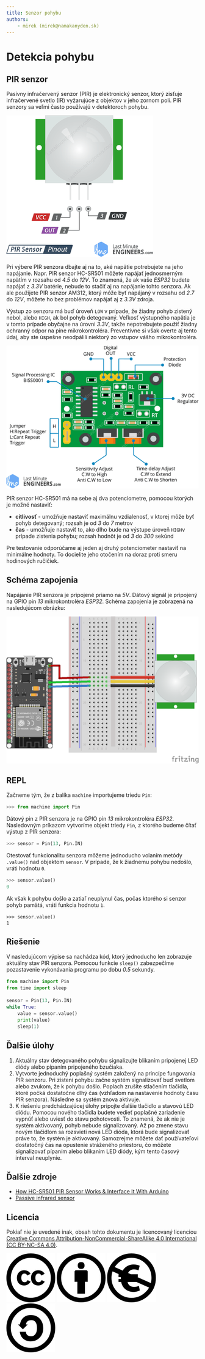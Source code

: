 ```yaml
---
title: Senzor pohybu
authors:
	- mirek (mirek@namakanyden.sk)
---
```

# Detekcia pohybu

## PIR senzor

Pasívny infračervený senzor (PIR) je elektronický senzor, ktorý zisťuje infračervené svetlo (IR) vyžarujúce z objektov v jeho zornom poli. PIR senzory sa veľmi často používajú v detektoroch pohybu.

![Rozloženie pinov PIR senzora](images/pir.pinout.png)

Pri výbere PIR senzora dbajte aj na to, aké napätie potrebujete na jeho napájanie. Napr. PIR senzor HC-SR501 môžete napájať jednosmerným napätím v rozsahu od _4.5_ do _12V_. To znamená, že ak vaše _ESP32_ budete napájať z _3.3V_ batérie, nebude to stačiť aj na napájanie tohto senzora. Ak ale použijete PIR senzor AM312, ktorý môže byť napájaný v rozsahu od _2.7_ do _12V_, môžete ho bez problémov napájať aj z _3.3V_ zdroja.

Výstup zo senzoru má buď úroveň `LOW` v prípade, že žiadny pohyb zistený nebol, alebo `HIGH`, ak bol pohyb detegovaný. Veľkosť výstupného napätia je v tomto prípade obyčajne na úrovni _3.3V_, takže nepotrebujete použiť žiadny ochranný odpor na pine mikrokontroléra. Preventívne si však overte aj tento údaj, aby ste úspešne neodpálili niektorý zo vstupov vášho mikrokontroléra.

![PIR-Sensor-Pinout-with-Jumper-Setting-Sensitivity-Time-Adjustment-BISS0001-IC-Labeling-Diagram](images/pir.board.png)

PIR senzor HC-SR501 má na sebe aj dva potenciometre, pomocou ktorých je možné nastaviť:

* **citlivosť** - umožňuje nastaviť maximálnu vzdialenosť, v ktorej môže byť pohyb detegovaný; rozsah  je od _3_ do _7_ metrov
* **čas** - umožňuje nastaviť to, ako dlho bude na výstupe úroveň `HIGH`v prípade zistenia pohybu; rozsah hodnôt je od _3_ do _300_ sekúnd

Pre testovanie odporúčame aj jeden aj druhý potenciometer nastaviť na minimálne hodnoty. To docielite jeho otočením na doraz proti smeru hodinových ručičiek.

## Schéma zapojenia

Napájanie PIR senzora je pripojené priamo na _5V_. Dátový signál je pripojený na GPIO pin _13_ mikrokontroléra _ESP32_. Schéma zapojenia je zobrazená na nasledujúcom obrázku:

![Schematic](images/esp32.with.pir.png)

## REPL

Začneme tým, že z balíka `machine` importujeme triedu `Pin`:

```python
>>> from machine import Pin
```

Dátový pin z PIR senzora je na GPIO pin _13_ mikrokontroléra _ESP32_. Nasledovným príkazom vytvoríme objekt triedy `Pin`, z ktorého budeme čítať výstup z PIR senzora:

```python
>>> sensor = Pin(13, Pin.IN)
```

Otestovať funkcionalitu senzora môžeme jednoducho volaním metódy `.value()` nad objektom `sensor`. V prípade, že k žiadnemu pohybu nedošlo, vráti hodnotu `0`. 

```python
>>> sensor.value()
0
```

Ak však k pohybu došlo a zatiaľ neuplynul čas, počas ktorého si senzor pohyb pamätá, vráti funkcia hodnotu `1`.

```pyhon
>>> sensor.value()
1
```

## Riešenie

V nasledujúcom výpise sa nachádza kód, ktorý jednoducho len zobrazuje aktuálny stav PIR senzora.  Pomocou funkcie `sleep()` zabezpečíme pozastavenie vykonávania programu po dobu _0.5_ sekundy.

```python
from machine import Pin
from time import sleep

sensor = Pin(13, Pin.IN)
while True:
    value = sensor.value()
    print(value)
    sleep(1)
```


## Ďalšie úlohy

1. Aktuálny stav detegovaného pohybu signalizujte blikaním pripojenej LED diódy alebo pípaním pripojeného bzučiaka.
2. Vytvorte jednoduchý poplašný systém založený na princípe fungovania PIR senzoru. Pri zistení pohybu začne systém signalizovať buď svetlom alebo zvukom, že k pohybu došlo. Poplach zrušíte stlačením tlačidla, ktoré počká dostatočne dlhý čas (vzhľadom na nastavenie hodnoty času PIR senzora). Následne sa systém znova aktivuje.
3. K riešeniu predchádzajúcej úlohy pripojte ďalšie tlačidlo a stavovú LED diódu. Pomocou nového tlačidla budete vedieť poplašné zariadenie vypnúť alebo uviesť do stavu pohotovosti. To znamená, že ak nie je systém aktivovaný, pohyb nebude signalizovaný. Až po zmene stavu novým tlačidlom sa rozsvieti nová LED dióda, ktorá bude signalizovať práve to, že systém je aktivovaný. Samozrejme môžete dať používateľovi dostatočný čas na opustenie stráženého priestoru, čo môžete signalizovať pípaním alebo blikaním LED diódy, kým tento časový interval neuplynie.

## Ďalšie zdroje

* [How HC-SR501 PIR Sensor Works & Interface It With Arduino](https://lastminuteengineers.com/pir-sensor-arduino-tutorial/)
* [Passive infrared sensor](https://en.wikipedia.org/wiki/Passive_infrared_sensor)

## Licencia

Pokiaľ nie je uvedené inak, obsah tohto dokumentu je licencovaný licenciou [Creative Commons Attribution-NonCommercial-ShareAlike 4.0 International (CC BY-NC-SA 4.0)](https://creativecommons.org/licenses/by-nc-sa/4.0/).

![Creative Commons](images/cc.svg) ![by](images/by.svg) ![nc-eu](images/nc-eu.svg) ![sa](images/sa.svg)
